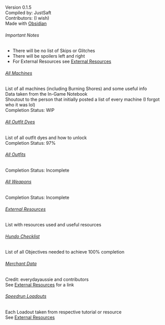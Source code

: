 Version 0.1.5\
Compiled by: JustSaft\
Contributors: (I wish)\
Made with [Obsidian](https://obsidian.md/)

###### Important Notes
- There will be no list of Skips or Glitches
- There will be spoilers left and right
- For External Resources see [External Resources](./External%20Resources.md)

###### [All Machines](./All%20Machines.md)
List of all machines (including Burning Shores) and some useful info\
Data taken from the In-Game Notebook\
Shoutout to the person that initially posted a list of every machine (I forgot who it was lol)\
Completion Status: WIP

###### [All Outfit Dyes](./All%20Outfit%20Dyes.md)
List of all outfit dyes and how to unlock\
Completion Status: 97%

###### [All Outfits](./All%20Outfits.md)
Completion Status: Incomplete

###### [All Weapons](./All%20Weapons.md)
Completion Status: Incomplete

###### [External Resources](./External%20Resources.md)
List with resources used and useful resources

###### [Hundo Checklist](./Hundo%20Checklist.md)
List of all Objectives needed to achieve 100% completion

###### [Merchant Data](./Merchant%20Data.md)
Credit: everydayaussie and contributors\
See [External Resources](./External%20Resources.md) for a link

###### [Speedrun Loadouts](./Speedrun%20Loadouts.md)
Each Loadout taken from respective tutorial or resource\
See [External Resources](./External%20Resources.md)